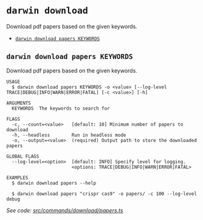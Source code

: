 `darwin download`
=================

Download pdf papers based on the given keywords.

* [`darwin download papers KEYWORDS`](#darwin-download-papers-keywords)

## `darwin download papers KEYWORDS`

Download pdf papers based on the given keywords.

```
USAGE
  $ darwin download papers KEYWORDS -o <value> [--log-level TRACE|DEBUG|INFO|WARN|ERROR|FATAL] [-c <value>] [-h]

ARGUMENTS
  KEYWORDS  The keywords to search for

FLAGS
  -c, --count=<value>   [default: 10] Minimum number of papers to download
  -h, --headless        Run in headless mode
  -o, --output=<value>  (required) Output path to store the downloaded papers

GLOBAL FLAGS
  --log-level=<option>  [default: INFO] Specify level for logging.
                        <options: TRACE|DEBUG|INFO|WARN|ERROR|FATAL>

EXAMPLES
  $ darwin download papers --help

  $ darwin download papers "crispr cas9" -o papers/ -c 100 --log-level debug
```

_See code: [src/commands/download/papers.ts](https://github.com/rpidanny/darwin/blob/v1.16.0/src/commands/download/papers.ts)_
